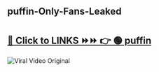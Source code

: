 
 ## puffin-Only-Fans-Leaked

# <h2><a href="https://clipsfans.com/puffin&ref=git">🔗 Click to LINKS ⏩⏩ 👉 🟢 puffin </a></h2>

<a href="https://clipsfans.com/puffin&ref=git" rel="nofollow" data-target="animated-image.originalLink"><img src="https://i.ibb.co.com/xMMVF88/686577567.gif" alt="Viral Video Original" style="max-width: 100%; display: inline-block;" data-target="animated-image.originalImage"></a>
